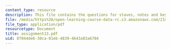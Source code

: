 ```yaml
---
content_type: resource
description: This file contains the questions for staves, notes and keys.
file: /media/https%3A/open-learning-course-data-rc.s3.amazonaws.com/21m-301-harmony-and-counterpoint-i-spring-2005/8f044de630ca01eb48394643a83a6784_assignment13.pdf
file_type: application/pdf
resourcetype: Document
title: assignment13.pdf
uid: 8f044de6-30ca-01eb-4839-4643a83a6784
---
```

